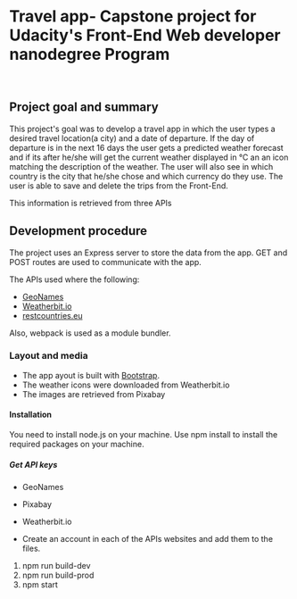 
# <h1>Travel app- Capstone project for Udacity's Front-End Web developer nanodegree Program</h1> 
<br>

<h2>Project goal and summary</h2>
This project's goal was to develop a travel app in which the user types a desired travel location(a city) and a date of departure. If the day of departure is in the next 16 days the user gets a predicted weather forecast and if its after he/she will get the current weather displayed in °C an an icon matching the description of the weather. The user will also see in which country is the city that he/she chose and which currency do they use. The user is able to save and delete the trips from the Front-End.

This information is retrieved from three APIs

<h2> Development procedure</h2>
The project uses an Express server to store the data from the app. GET and POST routes are used to communicate with the app.

The APIs used where the following:

 * [GeoNames](https://www.geonames.org/login)
 * [Weatherbit.io](https://www.weatherbit.io/)
 * [restcountries.eu](https://restcountries.eu/)
 
  
  Also, webpack is used as a module bundler. 
  
  <h3>Layout and media</h4>
  
  * The app ayout is built with [Bootstrap](https://getbootstrap.com/). 
  * The weather icons were downloaded from Weatherbit.io
  * The images are retrieved from Pixabay
  
  
  <h4>Installation</h4>
  You need to install node.js on your machine. 
  Use npm install to install the required packages on your machine. 
  
  <h5>Get API keys</h5>
  
  * GeoNames
  * Pixabay
  * Weatherbit.io
  
  * Create an account in each of the APIs websites and add them to the files. 
  1. npm run build-dev
  2. npm run build-prod
  3. npm start
  
